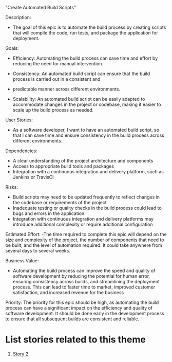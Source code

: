 "Create Automated Build Scripts"

Description: 
- The goal of this epic is to automate the build process by creating scripts that will compile the code, run tests, and 
package the application for deployment.

Goals: 
- Efficiency: Automating the build process can save time and effort by reducing the need for manual intervention.

- Consistency: An automated build script can ensure that the build process is carried out in a consistent and 
- predictable manner across different environments.

- Scalability: An automated build script can be easily adapted to accommodate changes in the project or codebase, 
making it easier to scale up the build process as needed.

User Stories: 
- As a software developer, I want to have an automated build script, so that I can save time and ensure consistency in
the build process across different environments.

Dependencies: 
- A clear understanding of the project architecture and components
- Access to appropriate build tools and packages
- Integration with a continuous integration and delivery platform, such as Jenkins or TravisCI

Risks: 
- Build scripts may need to be updated frequently to reflect changes in the codebase or requirements of the project
- Inadequate testing or quality checks in the build process could lead to bugs and errors in the application
- Integration with continuous integration and delivery platforms may introduce additional complexity or require additional configuration

Estimated Effort: 
-The time required to complete this epic will depend on the size and complexity of the project, the number of 
components that need to be built, and the level of automation required. It could take anywhere from several days to 
several weeks.

Business Value: 
- Automating the build process can improve the speed and quality of software development by reducing the potential for
human error, ensuring consistency across builds, and streamlining the deployment process. This can lead to faster 
time to market, improved customer satisfaction, and increased revenue for the business

Priority: The priority for this epic should be high, as automating the build process can have a significant impact on 
the efficiency and quality of software development. It should be done early in the development process to ensure that 
all subsequent builds are consistent and reliable.

# List stories related to this theme
1. [Story 2](../Story/story2_template.md)
